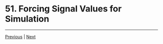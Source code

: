 # 51. Forcing Signal Values for Simulation

---

[Previous](./50_Modifying-the-Simulation-Waveform.md) | [Next](./52_Vivado-Debugging-Tools-Introduction.md)